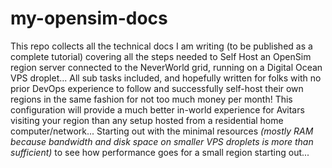 # my-opensim-docs
This repo collects all the technical docs I am writing (to be published as a complete tutorial) covering all the steps needed to Self Host an OpenSim region server connected to the NeverWorld grid, running on a Digital Ocean VPS droplet... All sub tasks included, and hopefully written for folks with no prior DevOps experience to follow and successfully self-host their own regions in the same fashion for not too much money per month!  This configuration will provide a much better in-world experience for Avitars visiting your region than any setup hosted from a residential home computer/network... Starting out with the minimal resources _(mostly RAM because bandwidth and disk space on smaller VPS droplets is more than sufficient)_ to see how performance goes for a small region starting out... 
